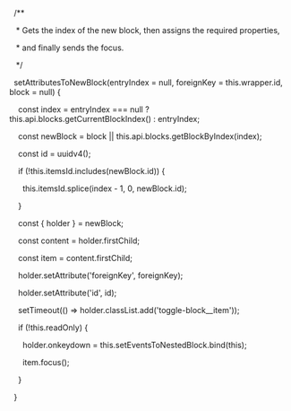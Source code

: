   /**

   * Gets the index of the new block, then assigns the required properties,

   * and finally sends the focus.

   */

  setAttributesToNewBlock(entryIndex = null, foreignKey = this.wrapper.id, block = null) {

    const index = entryIndex === null ? this.api.blocks.getCurrentBlockIndex() : entryIndex;

    const newBlock = block || this.api.blocks.getBlockByIndex(index);

  

    const id = uuidv4();

    if (!this.itemsId.includes(newBlock.id)) {

      this.itemsId.splice(index - 1, 0, newBlock.id);

    }

  

    const { holder } = newBlock;

    const content = holder.firstChild;

    const item = content.firstChild;

  

    holder.setAttribute('foreignKey', foreignKey);

    holder.setAttribute('id', id);

  

    setTimeout(() => holder.classList.add('toggle-block__item'));

  

    if (!this.readOnly) {

      holder.onkeydown = this.setEventsToNestedBlock.bind(this);

      item.focus();

    }

  }